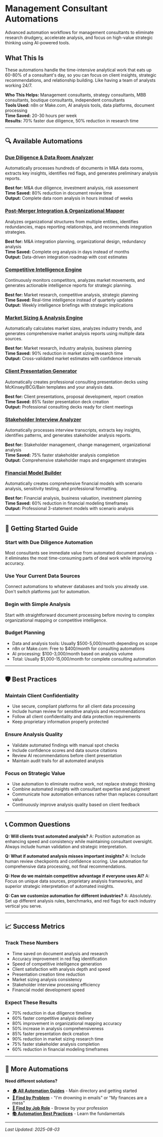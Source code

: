 # Management Consultant Automations

Advanced automation workflows for management consultants to eliminate research drudgery, accelerate analysis, and focus on high-value strategic thinking using AI-powered tools.

## What This Is

These automations handle the time-intensive analytical work that eats up 60-80% of a consultant's day, so you can focus on client insights, strategic recommendations, and relationship building. Like having a team of analysts working 24/7.

**Who This Helps:** Management consultants, strategy consultants, MBB consultants, boutique consultants, independent consultants  
**Tools Used:** n8n or Make.com, AI analysis tools, data platforms, document processing  
**Time Saved:** 20-30 hours per week  
**Results:** 70% faster due diligence, 50% reduction in research time  

---

## 🔍 Available Automations

### [Due Diligence & Data Room Analyzer](Due%20Diligence%20and%20Data%20Room%20Analyzer.md)
Automatically processes hundreds of documents in M&A data rooms, extracts key insights, identifies red flags, and generates preliminary analysis reports.

**Best for:** M&A due diligence, investment analysis, risk assessment  
**Time Saved:** 80% reduction in document review time  
**Output:** Complete data room analysis in hours instead of weeks

### [Post-Merger Integration & Organizational Mapper](Post-Merger%20Integration%20and%20Organizational%20Mapper.md)
Analyzes organizational structures from multiple entities, identifies redundancies, maps reporting relationships, and recommends integration strategies.

**Best for:** M&A integration planning, organizational design, redundancy analysis  
**Time Saved:** Complete org analysis in days instead of months  
**Output:** Data-driven integration roadmap with cost estimates

### [Competitive Intelligence Engine](Competitive%20Intelligence%20Engine.md)
Continuously monitors competitors, analyzes market movements, and generates actionable intelligence reports for strategic planning.

**Best for:** Market research, competitive analysis, strategic planning  
**Time Saved:** Real-time intelligence instead of quarterly updates  
**Output:** Weekly intelligence briefings with strategic implications

### [Market Sizing & Analysis Engine](Market%20Sizing%20and%20Analysis%20Engine.md)
Automatically calculates market sizes, analyzes industry trends, and generates comprehensive market analysis reports using multiple data sources.

**Best for:** Market research, industry analysis, business planning  
**Time Saved:** 90% reduction in market sizing research time  
**Output:** Cross-validated market estimates with confidence intervals

### [Client Presentation Generator](Client%20Presentation%20Generator.md)
Automatically creates professional consulting presentation decks using McKinsey/BCG/Bain templates and your analysis data.

**Best for:** Client presentations, proposal development, report creation  
**Time Saved:** 85% faster presentation deck creation  
**Output:** Professional consulting decks ready for client meetings

### [Stakeholder Interview Analyzer](Stakeholder%20Interview%20Analyzer.md)
Automatically processes interview transcripts, extracts key insights, identifies patterns, and generates stakeholder analysis reports.

**Best for:** Stakeholder management, change management, organizational analysis  
**Time Saved:** 75% faster stakeholder analysis completion  
**Output:** Comprehensive stakeholder maps and engagement strategies

### [Financial Model Builder](Financial%20Model%20Builder.md)
Automatically creates comprehensive financial models with scenario analysis, sensitivity testing, and professional formatting.

**Best for:** Financial analysis, business valuation, investment planning  
**Time Saved:** 60% reduction in financial modeling timeframes  
**Output:** Professional 3-statement models with scenario analysis

---

## 🎯 Getting Started Guide

### Start with Due Diligence Automation
Most consultants see immediate value from automated document analysis - it eliminates the most time-consuming parts of deal work while improving accuracy.

### Use Your Current Data Sources
Connect automations to whatever databases and tools you already use. Don't switch platforms just for automation.

### Begin with Simple Analysis
Start with straightforward document processing before moving to complex organizational mapping or competitive intelligence.

### Budget Planning
- Data and analysis tools: Usually $500-5,000/month depending on scope
- n8n or Make.com: Free to $400/month for consulting automations  
- AI processing: $100-3,000/month based on analysis volume
- Total: Usually $1,000-15,000/month for complete consulting automation

---

## 🛡️ Best Practices

### Maintain Client Confidentiality
- Use secure, compliant platforms for all client data processing
- Include human review for sensitive analysis and recommendations
- Follow all client confidentiality and data protection requirements
- Keep proprietary information properly protected

### Ensure Analysis Quality
- Validate automated findings with manual spot checks
- Include confidence scores and data source citations
- Review AI recommendations before client presentation
- Maintain audit trails for all automated analysis

### Focus on Strategic Value
- Use automation to eliminate routine work, not replace strategic thinking
- Combine automated insights with consultant expertise and judgment
- Communicate how automation enhances rather than replaces consultant value
- Continuously improve analysis quality based on client feedback

---

## 📞 Common Questions

**Q: Will clients trust automated analysis?**
A: Position automation as enhancing speed and consistency while maintaining consultant oversight. Always include human validation and strategic interpretation.

**Q: What if automated analysis misses important insights?**
A: Include human review checkpoints and confidence scoring. Use automation for comprehensive data processing, not final recommendations.

**Q: How do we maintain competitive advantage if everyone uses AI?**
A: Focus on unique data sources, proprietary analysis frameworks, and superior strategic interpretation of automated insights.

**Q: Can we customize automation for different industries?**
A: Absolutely. Set up different analysis rules, benchmarks, and red flags for each industry vertical you serve.

---

## 📈 Success Metrics

### Track These Numbers
- Time saved on document analysis and research
- Accuracy improvement in red flag identification
- Speed of competitive intelligence generation
- Client satisfaction with analysis depth and speed
- Presentation creation time reduction
- Market sizing analysis consistency
- Stakeholder interview processing efficiency
- Financial model development speed

### Expect These Results
- 70% reduction in due diligence timeline
- 60% faster competitive analysis delivery
- 80% improvement in organizational mapping accuracy
- 50% increase in analysis comprehensiveness
- 85% faster presentation deck creation
- 90% reduction in market sizing research time
- 75% faster stakeholder analysis completion
- 60% reduction in financial modeling timeframes

---

## 🔗 More Automations

**Need different solutions?**
- **[🏠 All Automation Guides](../../AI%20Automations%20Guide.md)** - Main directory and getting started
- **[🎯 Find by Problem](../../Automation%20Workflows%20by%20Problem.md)** - "I'm drowning in emails" or "My finances are a mess"
- **[👔 Find by Job Role](../../Automation%20Workflows%20by%20Job%20Role.md)** - Browse by your profession
- **[📚 Automation Best Practices](../../Automation%20Best%20Practices.md)** - Learn the fundamentals

---

*Last Updated: 2025-08-03*